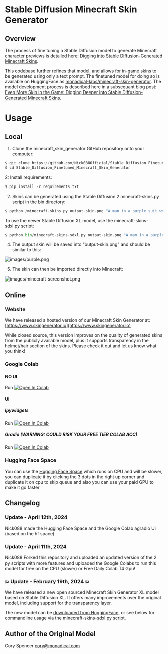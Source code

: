 # Stable Diffusion Minecraft Skin Generator

## Overview

The process of fine tuning a Stable Diffusion model to generate Minecraft character previews is detailed here: [Digging into Stable Diffusion-Generated Minecraft Skins](https://monadical.com/posts/mincraft-skin-generation.html).

This codebase further refines that model, and allows for in-game skins to be generated using only a text prompt.  The finetuned model for doing so is available on HuggingFace as [monadical-labs/minecraft-skin-generator](https://huggingface.co/monadical-labs/minecraft-skin-generator).  The model development process is described here in a subsequant blog post: [Even More Skin in the Game: Digging Deeper Into Stable Diffusion-Generated Minecraft Skins](https://monadical.com/posts/minecraft-skins-part2.html).

# Usage

## Local

1. Clone the minecraft\_skin\_generator GitHub repository onto your computer:

  ```python
  $ git clone https://github.com/Nick088Official/Stable_Diffusion_Finetuned_Minecraft_Skin_Generator.git
  $ cd Stable_Diffusion_Finetuned_Minecraft_Skin_Generator
  ```

2: Install requirements:

  ```python
  $ pip install -r requirements.txt
  ```

2. Skins can be generated using the Stable Diffusion 2 minecraft-skins.py script in the bin directory:

  ```python
  $ python /minecraft-skins.py output-skin.png "A man in a purple suit wearing a tophat"
  ```
To use the newer Stable Diffusion XL model, use the minecraft-skins-sdxl.py script:

  ```python
  $ python bin/minecraft-skins-sdxl.py output-skin.png "A man in a purple suit wearing a tophat"
  ```

4. The output skin will be saved into "output-skin.png" and should be similar to this:

  ![images/purple.png](images/purple.png)
  
5. The skin can then be imported directly into Minecraft:

  ![images/minecraft-screenshot.png](images/minecraft-screenshot.png)

## Online

### Website
We have released a hosted version of our Minecraft Skin Generator at: [https://www.skingenerator.io](https://www.skingenerator.io)

While closed source, this version improves on the quality of generated skins from the publicly available model, plus it supports transparency in the helmet/hair section of the skins.  Please check it out and let us know what you think!

### Google Colab

#### NO UI
Run <a target="_blank" href="https://colab.research.google.com/github/Nick088Official/Stable_Diffusion_Finetuned_Minecraft_Skin_Generator/blob/main/Stable_Diffusion_Finetuned_Minecraft_Skin_Generator_NO_UI.ipynb">
  <img src="https://colab.research.google.com/assets/colab-badge.svg" alt="Open In Colab"/>
</a>
#### UI

##### Ipywidgets
Run <a target="_blank" href="https://colab.research.google.com/github/Nick088Official/Stable_Diffusion_Finetuned_Minecraft_Skin_Generator/blob/main/Stable_Diffusion_Finetuned_Minecraft_Skin_Generator_Ipywidgets_UI.ipynb">
  <img src="https://colab.research.google.com/assets/colab-badge.svg" alt="Open In Colab"/>
</a>

##### Gradio **(WARNING: COULD RISK YOUR FREE TIER COLAB ACC)**
Run <a target="_blank" href="https://colab.research.google.com/github/Nick088Official/Stable_Diffusion_Finetuned_Minecraft_Skin_Generator/blob/main/Stable_Diffusion_Finetuned_Minecraft_Skin_Generator_Gradio_UI.ipynb">
  <img src="https://colab.research.google.com/assets/colab-badge.svg" alt="Open In Colab"/>
</a>

### Hugging Face Space
You can use the [Hugging Face Space](https://huggingface.co/spaces/Nick088/Stable_Diffusion_Finetuned_Minecraft_Skin_Generator) which runs on CPU and will be slower, you can duplicate it by clicking the 3 dots in the right up corner and duplicate it on cpu to skip queue and also you can use your paid GPU to make it go faster


## Changelog
### Update - April 12th, 2024
Nick088 made the Hugging Face Space and the Google Colab agradio Ui (based on the hf space)

### Update - April 11th, 2024
Nick088 Forked this repository and uploaded an updated version of the 2 py scripts with more features and uploaded the Google Colabs to run this model for free on the CPU (slower) or Free Daily Colab T4 Gpu!

### 💥 Update - February 19th, 2024 💥

We have released a new open sourced Minecraft Skin Generator XL model based on Stable Diffusion XL. It offers many improvements over the original model, including support for the transparency layer.

The new model can be [downloaded from HuggingFace](https://huggingface.co/monadical-labs/minecraft-skin-generator-sdxl), or see below for commandline usage via the minecraft-skins-sdxl.py script.

## Author of the Original Model

Cory Spencer <cory@monadical.com>
